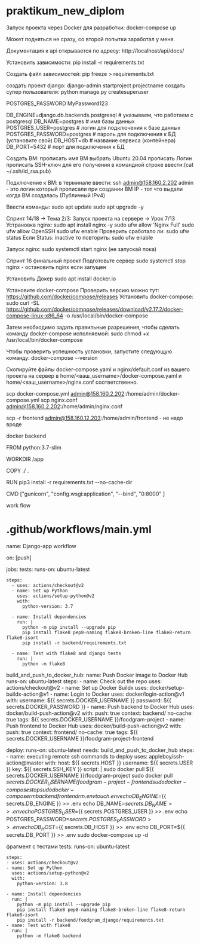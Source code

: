 # praktikum_new_diplom
Запуск проекта через Docker для разработки:
docker-compose up

Может подняться не сразу, со второй попытки заработал у меня. 

Документация к api открывается по адресу: http://localhost/api/docs/


Установить зависимости:
pip install -r requirements.txt 

Создать файл зависимостей:
pip freeze > requirements.txt

создать проект django:
django-admin startproject projectname
создать супер пользователя:
python manage.py createsuperuser

POSTGRES_PASSWORD MyPassword123

DB_ENGINE=django.db.backends.postgresql # указываем, что работаем с postgresql
DB_NAME=postgres # имя базы данных
POSTGRES_USER=postgres # логин для подключения к базе данных
POSTGRES_PASSWORD=postgres # пароль для подключения к БД (установите свой)
DB_HOST=db # название сервиса (контейнера)
DB_PORT=5432 # порт для подключения к БД 


Создать ВМ:
прописать имя ВМ
выбрать Ubuntu 20.04
прописать Логин
прописать SSH-ключ  для его получения 
в командной строке ввести:(cat ~/.ssh/id_rsa.pub)

Подключение к ВМ:
в терминале ввести:  ssh admin@158.160.2.202
admin - это логин который прописали при создании ВМ
IP - тот что выдали когда ВМ создалась (Публичный IPv4)

Ввести команды:
sudo apt update
sudo apt upgrade -y

Спринт 14/18 → Тема 2/3: Запуск проекта на сервере → Урок 7/13
Устрановка nginx:
sudo apt install nginx -y 
sudo ufw allow 'Nginx Full'
sudo ufw allow OpenSSH
sudo ufw enable
Проверить сработало ли:
sudo ufw status
Если Status: inactive то повторить: sudo ufw enable

Запуск nginx:
sudo systemctl start nginx (не запускай пока)


Спринт 16 финальный проект Подготовьте сервер
sudo systemctl stop nginx - остановить nginx если запущен


Установить Докер
sudo apt install docker.io 

Установите docker-compose
Проверить версию можно тут:
https://github.com/docker/compose/releases
Установить docker-compose:
sudo curl -SL https://github.com/docker/compose/releases/download/v2.17.2/docker-compose-linux-x86_64 -o /usr/local/bin/docker-compose

Затем необходимо задать правильные разрешения, чтобы сделать команду docker-compose исполняемой:
sudo chmod +x /usr/local/bin/docker-compose

Чтобы проверить успешность установки, запустите следующую команду:
docker-compose --version

Скопируйте файлы docker-compose.yaml и nginx/default.conf
из вашего проекта на сервер в home/<ваш_username>/docker-compose.yaml 
и home/<ваш_username>/nginx.conf соответственно.

scp docker-compose.yml admin@158.160.2.202:/home/admin/docker-compose.yml
scp nginx.conf admin@158.160.2.202:/home/admin/nginx.conf



scp -r frontend admin@158.160.12.203:/home/admin/frontend  - не надо вроде




docker backend

FROM python:3.7-slim

WORKDIR /app

COPY ./ .

RUN pip3 install -r requirements.txt --no-cache-dir

CMD ["gunicorn", "config.wsgi:application", "--bind", "0:8000" ]


work flow

# .github/workflows/**main.yml**
name: Django-app workflow

on: [push]

jobs:
  tests:
    runs-on: ubuntu-latest

    steps:
      - uses: actions/checkout@v2
      - name: Set up Python
        uses: actions/setup-python@v2
        with:
          python-version: 3.7

      - name: Install dependencies
        run: |
          python -m pip install --upgrade pip 
          pip install flake8 pep8-naming flake8-broken-line flake8-return flake8-isort
          pip install -r backend/requirements.txt 

      - name: Test with flake8 and django tests
        run: |
          python -m flake8

  build_and_push_to_docker_hub:
    name: Push Docker image to Docker Hub
    runs-on: ubuntu-latest
    steps:
      - name: Check out the repo
        uses: actions/checkout@v2
      - name: Set up Docker Buildx
        uses: docker/setup-buildx-action@v1
      - name: Login to Docker
        uses: docker/login-action@v1
        with:
          username: ${{ secrets.DOCKER_USERNAME }}
          password: ${{ secrets.DOCKER_PASSWORD }}
      - name: Push backend to Docker Hub
        uses: docker/build-push-action@v2
        with:
          push: true
          context: backend/
          no-cache: true
          tags: ${{ secrets.DOCKER_USERNAME }}/foodgram-project
      - name: Push frontend to Docker Hub
        uses: docker/build-push-action@v2
        with:
          push: true
          context: frontend/
          no-cache: true
          tags: ${{ secrets.DOCKER_USERNAME }}/foodgram-project-frontend

  deploy:
    runs-on: ubuntu-latest
    needs: build_and_push_to_docker_hub
    steps:
      - name: executing remote ssh commands to deploy
        uses: appleboy/ssh-action@master
        with:
          host: ${{ secrets.HOST }}
          username: ${{ secrets.USER }}
          key: ${{ secrets.SSH_KEY }}
          script: |
            sudo docker pull ${{ secrets.DOCKER_USERNAME }}/foodgram-project
            sudo docker pull ${{ secrets.DOCKER_USERNAME }}/foodgram-project-frontend
            sudo docker-compose stop
            sudo docker-compose rm backend frontend
            rm .env
            touch .env
            echo DB_ENGINE=${{ secrets.DB_ENGINE }} >> .env
            echo DB_NAME=${{ secrets.DB_NAME }} >> .env
            echo POSTGRES_USER=${{ secrets.POSTGRES_USER }} >> .env
            echo POSTGRES_PASSWORD=${{ secrets.POSTGRES_PASSWORD }} >> .env
            echo DB_HOST=${{ secrets.DB_HOST }} >> .env
            echo DB_PORT=${{ secrets.DB_PORT }} >> .env
            sudo docker-compose up -d
  

фрагмент с тестами
  tests:
    runs-on: ubuntu-latest

    steps:
    - uses: actions/checkout@v2
    - name: Set up Python
      uses: actions/setup-python@v2
      with:
        python-version: 3.8

    - name: Install dependencies
      run: |
        python -m pip install --upgrade pip
        pip install flake8 pep8-naming flake8-broken-line flake8-return flake8-isort
        pip install -r backend/foodgram_django/requirements.txt
    - name: Test with flake8
      run: |
        python -m flake8 backend
